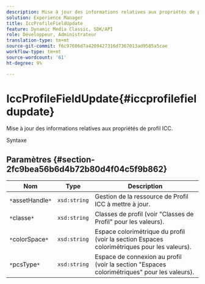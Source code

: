 ```yaml
---
description: Mise à jour des informations relatives aux propriétés de profil ICC.
solution: Experience Manager
title: IccProfileFieldUpdate
feature: Dynamic Media Classic, SDK/API
role: Développeur, Administrateur
translation-type: tm+mt
source-git-commit: f6c97606d7a4209427316d7367013ad9585a5cae
workflow-type: tm+mt
source-wordcount: '61'
ht-degree: 9%

---
```



# IccProfileFieldUpdate{#iccprofilefieldupdate}

Mise à jour des informations relatives aux propriétés de profil ICC.

Syntaxe

## Paramètres {#section-2fc9bea56b6d4b72b80d4f04c5f9b862}

| Nom | Type | Description |
|---|---|---|
| `*`assetHandle`*` | `xsd:string` | Gestion de la ressource de Profil ICC à mettre à jour. |
| `*`classe`*` | `xsd:string` | Classes de profil (voir &quot;Classes de Profil&quot; pour les valeurs). |
| `*`colorSpace`*` | `xsd:string` | Espace colorimétrique du profil (voir la section Espaces colorimétriques pour les valeurs). |
| `*`pcsType`*` | `xsd:string` | Espace de connexion au profil (voir la section &quot;Espaces colorimétriques&quot; pour les valeurs). |

